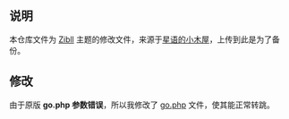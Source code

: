 ## 说明
本仓库文件为 [Zibll](https://www.zibll.com) 主题的修改文件，来源于[星语的小木屋](https://www.wiiuii.cn)，上传到此是为了备份。
## 修改
由于原版 **go.php 参数错误**，所以我修改了 [go.php](https://github.com/iwenyi/Zibll/blob/main/go.php) 文件，使其能正常转跳。

